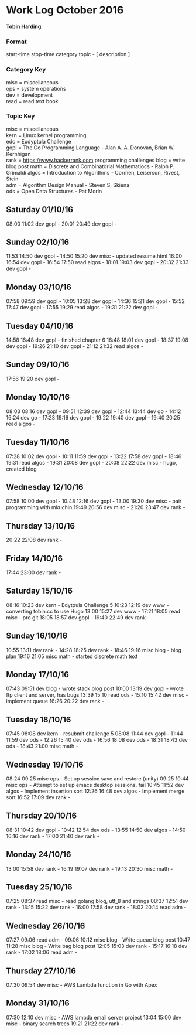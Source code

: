 Work Log October 2016    
=====================    
**Tobin Harding**    
    
### Format    
start-time stop-time category topic - [ description ]    
    
### Category Key    
misc = miscellaneous    
ops = system operations    
dev = development    
read = read text book    
    
### Topic Key    
misc = miscellaneous    
kern = Linux kernel programming    
edc = Eudyptula Challenge    
gopl = The Go Programming Language - Alan A. A. Donovan, Brian W. Kernhigan  
rank = https://www.hackerrank.com programming challenges
blog = write blog post
math = Discrete and Combinatorial Mathematiocs - Ralph P. Grimaldi
algos = Introduction to Algorithms - Cormen, Leiserson, Rivest, Stein    
adm = Algorithm Design Manual - Steven S. Skiena  
ods = Open Data Structures - Pat Morin  

Saturday 01/10/16
-----------------
08:00 11:02 dev gopl - 
20:01 20:49 dev gopl - 

Sunday 02/10/16
---------------
11:53 14:50 dev gopl -
14:50 15:20 dev misc - updated resume.html
16:00 16:54 dev gopl - 
16:54 17:50 read algos - 
18:01 19:03 dev gopl - 
20:32 21:33 dev gopl - 

Monday 03/10/16
---------------
07:58 09:59 dev gopl - 
10:05 13:28 dev gopl - 
14:36 15:21 dev gopl -
15:52 17:47 dev gopl - 
17:55 19:29 read algos - 
19:31 21:22 dev gopl - 

Tuesday 04/10/16
----------------
14:58 16:48 dev gopl -  finished chapter 6
16:48 18:01 dev gopl - 
18:37 19:08 dev gopl - 
19:26 21:10 dev gopl - 
21:12 21:32 read algos - 

Sunday 09/10/16
---------------
17:56 19:20 dev gopl - 

Monday 10/10/16
---------------
08:03 08:16 dev gopl - 
09:51 12:39 dev gopl - 
12:44 13:44 dev go - 
14:12 16:24 dev go - 
17:23 19:16 dev gopl - 
19:22 19:40 dev gopl - 
19:40 20:25 read algos - 

Tuesday 11/10/16
----------------
07:28 10:02 dev gopl - 
10:11 11:59 dev gopl - 
13:22 17:58 dev gopl - 
18:46 19:31 read algos - 
19:31 20:08 dev gopl - 
20:08 22:22 dev misc -  hugo, created blog

Wednesday 12/10/16
------------------
07:58 10:00 dev gopl - 
10:48 12:16 dev gopl -
13:00 19:30 dev misc - pair programming with mkuchin
19:49 20:56 dev misc - 
21:20 23:47 dev rank - 

Thursday 13/10/16
-----------------
20:22 22:08 dev rank - 

Friday 14/10/16
---------------
17:44 23:00 dev rank -

Saturday 15/10/16
-----------------
08:16 10:23 dev kern - Edytpula Challenge 5
10:23 12:19 dev www - converting tobin.cc to use Hugo
13:00 15:27 dev www -
17:21 18:05 read misc -  pro git
18:05 18:57 dev gopl - 
19:40 22:49 dev rank - 

Sunday 16/10/16
---------------
10:55 13:11 dev rank - 
14:28 18:25 dev rank - 
18:46 19:16 misc blog - blog plan
19:16 21:05 misc math - started discrete math text

Monday 17/10/16
---------------
07:43 09:51 dev blog -  wrote stack blog post
10:00 13:19 dev gopl -  wrote ftp client and server, has bugs
13:39 15:10 read ods -
15:10 15:42 dev misc - implement queue
16:26 20:22 dev rank -

Tuesday 18/10/16
----------------
07:45 08:08 dev kern -  resubmit challenge 5
08:08 11:44 dev gopl - 
11:44 11:59 dev ods - 
12:26 15:40 dev ods - 
16:56 18:08 dev ods - 
18:31 18:43 dev ods - 
18:43 21:00 misc math -

Wednesday 19/10/16
------------------
08:24 09:25 misc ops -  Set up session save and restore (unity)
09:25 10:44 misc ops -  Attempt to set up emacs desktop sessions, fail
10:45 11:52 dev algos - Implement insertion sort
12:26 16:48 dev algos - Implement merge sort
16:52 17:09 dev rank - 

Thursday 20/10/16
-----------------
08:31 10:42 dev gopl - 
10:42 12:54 dev ods - 
13:55 14:50 dev algos - 
14:50 16:16 dev rank - 
17:00 21:40 dev rank -

Monday 24/10/16
---------------
13:00 15:58 dev rank - 
16:19 19:07 dev rank - 
19:13 20:30 misc math -

Tuesday 25/10/16
----------------
07:25 08:37 read misc - read golang blog, utf_8 and strings
08:37 12:51 dev rank - 
13:15 15:22 dev rank - 
16:00 17:58 dev rank - 
18:02 20:14 read adm - 

Wednesday 26/10/16
------------------
07:27 09:06 read adm - 
09:06 10:12 misc blog - Write queue blog post
10:47 11:28 misc blog - Write bag blog post
12:05 15:03 dev rank - 
15:17 16:18 dev rank - 
17:02 18:06 read adm - 

Thursday 27/10/16
-----------------
07:30 09:54 dev misc - AWS Lambda function in Go with Apex

Monday 31/10/16
---------------
07:30 12:10 dev misc - AWS lambda email server project
13:04 15:00 dev misc - binary search trees
19:21 21:22 dev rank -


